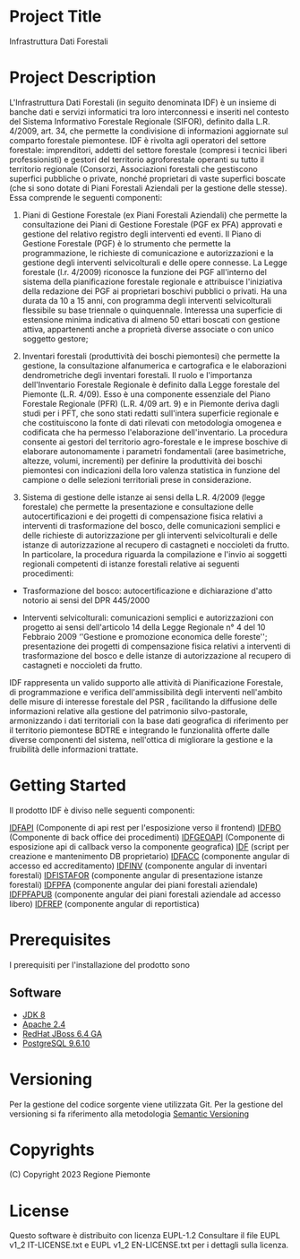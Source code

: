 # Project Title
Infrastruttura Dati Forestali

# Project Description
L'Infrastruttura Dati Forestali (in seguito denominata IDF) è un insieme di banche dati e servizi informatici tra loro interconnessi e inseriti nel contesto del Sistema Informativo Forestale Regionale (SIFOR), definito dalla L.R. 4/2009, art. 34, che permette la condivisione di informazioni aggiornate sul comparto forestale piemontese. IDF è rivolta agli operatori del settore forestale: imprenditori, addetti del settore forestale (compresi i tecnici liberi professionisti) e gestori del territorio agroforestale operanti su tutto il territorio regionale (Consorzi, Associazioni forestali che gestiscono superfici pubbliche o private, nonché proprietari di vaste superfici boscate (che si sono dotate di Piani Forestali Aziendali per la gestione delle stesse). Essa comprende le seguenti componenti:

1) Piani di Gestione Forestale (ex Piani Forestali Aziendali) che permette la consultazione dei Piani di Gestione Forestale (PGF ex PFA) approvati e gestione del relativo registro degli interventi ed eventi. Il Piano di Gestione Forestale (PGF) è lo strumento che permette la programmazione, le richieste di comunicazione e autorizzazioni e la gestione degli interventi selvicolturali e delle opere connesse. La Legge forestale (l.r. 4/2009) riconosce la funzione dei PGF all'interno del sistema della pianificazione forestale regionale e attribuisce l'iniziativa della redazione dei PGF ai proprietari boschivi pubblici o privati. Ha una durata da 10 a 15 anni, con programma degli interventi selvicolturali flessibile su base triennale o quinquennale. Interessa una superficie di estensione minima indicativa di almeno 50 ettari boscati con gestione attiva, appartenenti anche a proprietà diverse associate o con unico soggetto gestore;

2) Inventari forestali (produttività dei boschi piemontesi) che permette la gestione, la consultazione alfanumerica e cartografica e le elaborazioni dendrometriche degli inventari forestali. Il ruolo e l'importanza dell'Inventario Forestale Regionale è definito dalla Legge forestale del Piemonte (L.R. 4/09). Esso è una componente essenziale del Piano Forestale Regionale (PFR) (L.R. 4/09 art. 9) e in Piemonte deriva dagli studi per i PFT, che sono stati redatti sull'intera superficie regionale e che costituiscono la fonte di dati rilevati con metodologia omogenea e codificata che ha permesso l'elaborazione dell'inventario. La procedura consente ai gestori del territorio agro-forestale e le imprese boschive di elaborare autonomamente i parametri fondamentali (aree basimetriche, altezze, volumi, incrementi) per definire la produttività dei boschi piemontesi con indicazioni della loro valenza statistica in funzione del campione o delle selezioni territoriali prese in considerazione.

3) Sistema di gestione delle istanze ai sensi della L.R. 4/2009 (legge forestale) che permette la presentazione e consultazione delle autocertificazioni e dei progetti di compensazione fisica relativi a interventi di trasformazione del bosco, delle comunicazioni semplici e delle richieste di autorizzazione per gli interventi selvicolturali e delle istanze di autorizzazione al recupero di castagneti e noccioleti da frutto. In particolare, la procedura riguarda la compilazione e l'invio ai soggetti regionali competenti di istanze forestali relative ai seguenti procedimenti:

* Trasformazione del bosco: autocertificazione e dichiarazione d'atto notorio ai sensi del DPR 445/2000
    
* Interventi selvicolturali: comunicazioni semplici e autorizzazioni con progetto ai sensi dell'articolo 14 della Legge Regionale n° 4 del 10 Febbraio 2009 ‘'Gestione e promozione economica delle foreste''; presentazione dei progetti di compensazione fisica relativi a interventi di trasformazione del bosco e delle istanze di autorizzazione al recupero di castagneti e noccioleti da frutto.
    

IDF rappresenta un valido supporto alle attività di Pianificazione Forestale, di programmazione e verifica dell'ammissibilità degli interventi nell'ambito delle misure di interesse forestale del PSR , facilitando la diffusione delle informazioni relative alla gestione del patrimonio silvo-pastorale, armonizzando i dati territoriali con la base dati geografica di riferimento per il territorio piemontese BDTRE e integrando le funzionalità offerte dalle diverse componenti del sistema, nell'ottica di migliorare la gestione e la fruibilità delle informazioni trattate.


# Getting Started
Il prodotto IDF è diviso nelle seguenti componenti:

[IDFAPI](https://github.com/regione-piemonte/idf/tree/master/idfapi) (Componente di api rest per l'esposizione verso il frontend)
[IDFBO](https://github.com/regione-piemonte/idf/tree/master/idfbo) (Componente di back office dei procedimenti)
[IDFGEOAPI](https://github.com/regione-piemonte/idf/tree/master/idfgeoapi) (Componente di esposizione api di callback verso la componente geografica)
[IDF](https://github.com/regione-piemonte/idf/tree/master/idf) (script per creazione e mantenimento DB proprietario)
[IDFACC](https://github.com/regione-piemonte/idf/tree/master/idfacc) (componente angular di accesso ed accreditamento)
[IDFINV](https://github.com/regione-piemonte/idf/tree/master/idfinv) (componente angular di inventari forestali)
[IDFISTAFOR](https://github.com/regione-piemonte/idf/tree/master/idfistafor) (componente angular di presentazione istanze forestali)
[IDFPFA](https://github.com/regione-piemonte/idf/tree/master/idfpfa) (componente angular dei piani forestali aziendale)
[IDFPFAPUB](https://github.com/regione-piemonte/idf/tree/master/idfpfapub) (componente angular dei piani forestali aziendale ad accesso libero)
[IDFREP](https://github.com/regione-piemonte/idf/tree/master/idfrep) (componente angular di reportistica)


# Prerequisites
I prerequisiti per l'installazione del prodotto sono
## Software

- [JDK 8](https://www.apache.org/)
- [Apache 2.4](https://www.apache.org/)
- [RedHat JBoss 6.4 GA](https://developers.redhat.com/)
- [PostgreSQL 9.6.10](https://www.postgresql.org/download/)

# Versioning
Per la gestione del codice sorgente viene utilizzata Git. Per la gestione del versioning si fa riferimento alla metodologia [Semantic Versioning](https://semver.org/) 

# Copyrights
(C) Copyright 2023 Regione Piemonte

# License
Questo software è distribuito con licenza EUPL-1.2
Consultare il file EUPL v1_2 IT-LICENSE.txt e EUPL v1_2 EN-LICENSE.txt  per i dettagli sulla licenza.